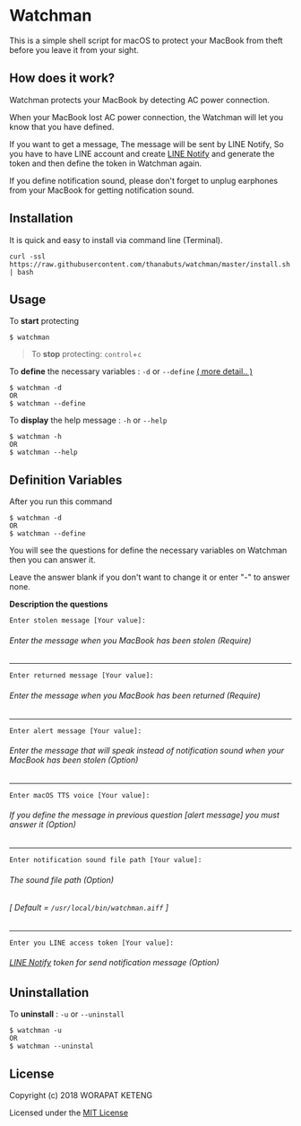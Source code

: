 # Watchman
This is a simple shell script for macOS to protect your MacBook from theft before you leave it from your sight.

## How does it work?
Watchman protects your MacBook by detecting AC power connection.

When your MacBook lost AC power connection, the Watchman will let you know that you have defined.

If you want to get a message, The message will be sent by LINE Notify, So you have to have LINE account and create [LINE Notify](https://notify-bot.line.me/en/) and generate the token and then define the token in Watchman again.

If you define notification sound, please don't forget to unplug earphones from your MacBook for getting notification sound.

## Installation
It is quick and easy to install via command line (Terminal).
```
curl -ssl https://raw.githubusercontent.com/thanabuts/watchman/master/install.sh | bash
```

## Usage
To **start** protecting
```
$ watchman
```

>To **stop** protecting: `control`+`c`

To **define** the necessary variables : `-d` or `--define` [( more detail.. )](https://github.com/thanabuts/watchman#definition-variables)
```
$ watchman -d
OR
$ watchman --define
```

To **display** the help message : `-h` or `--help`
```
$ watchman -h
OR
$ watchman --help
```

## Definition Variables
After you run this command
```
$ watchman -d
OR
$ watchman --define
```
You will see the questions for define the necessary variables on Watchman then you can answer it.

Leave the answer blank if you don't want to change it or enter "-" to answer none.

**Description the questions**
```
Enter stolen message [Your value]:
```
###### Enter the message when you MacBook has been stolen (Require)
---
```
Enter returned message [Your value]:
```
###### Enter the message when you MacBook has been returned (Require)
---
```
Enter alert message [Your value]:
```
###### Enter the message that will speak instead of notification sound when your MacBook has been stolen (Option)
---
```
Enter macOS TTS voice [Your value]:
```
###### If you define the message in previous question [alert message] you must answer it (Option)
---
```
Enter notification sound file path [Your value]:
```
###### The sound file path (Option)
###### [ Default = `/usr/local/bin/watchman.aiff` ]
---
```
Enter you LINE access token [Your value]:
```
###### [LINE Notify](https://notify-bot.line.me/en/) token for send notification message (Option)

## Uninstallation
To **uninstall** :  `-u` or `--uninstall`
```
$ watchman -u
OR
$ watchman --uninstal
```

## License
Copyright (c) 2018 WORAPAT KETENG

Licensed under the [MIT License](https://github.com/thanabuts/watchman/blob/master/LICENSE.md)
